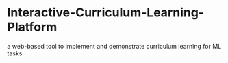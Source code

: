 # Interactive-Curriculum-Learning-Platform
a web-based tool to implement and demonstrate curriculum learning for ML tasks
